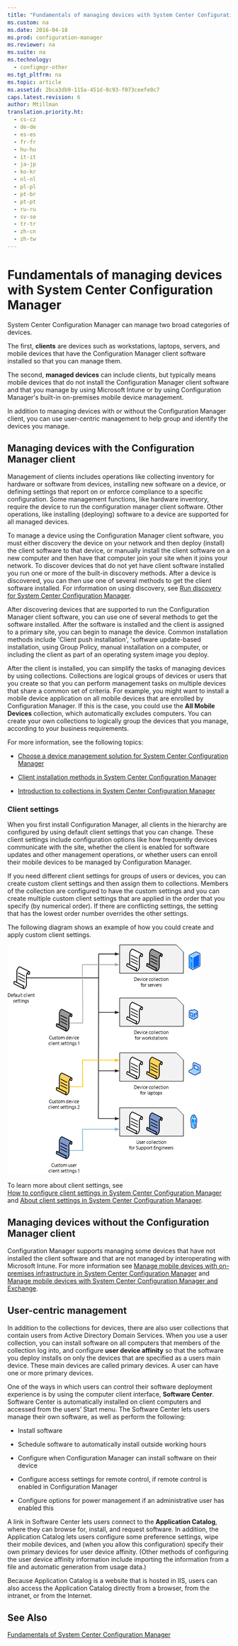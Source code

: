 ```yaml
---
title: "Fundamentals of managing devices with System Center Configuration Manager"
ms.custom: na
ms.date: 2016-04-18
ms.prod: configuration-manager
ms.reviewer: na
ms.suite: na
ms.technology:
  - configmgr-other
ms.tgt_pltfrm: na
ms.topic: article
ms.assetid: 2bca3db9-115a-451d-8c93-f073ceefe0c7
caps.latest.revision: 6
author: Mtillman
translation.priority.ht: 
  - cs-cz
  - de-de
  - es-es
  - fr-fr
  - hu-hu
  - it-it
  - ja-jp
  - ko-kr
  - nl-nl
  - pl-pl
  - pt-br
  - pt-pt
  - ru-ru
  - sv-se
  - tr-tr
  - zh-cn
  - zh-tw
---
```

# Fundamentals of managing devices with System Center Configuration Manager
System Center Configuration Manager can manage two broad categories of devices.

The first, **clients** are devices such as workstations, laptops, servers, and mobile devices that have the Configuration Manager client software installed so that you can manage them.   

The second, **managed devices** can include clients, but typically means mobile devices that do not install the Configuration Manager client software and that you manage by using Microsoft Intune or by using Configuration Manager's built-in on-premises mobile device management.

In addition to managing devices with or without the Configuration Manager client, you can use user-centric management to help group and identify the devices you manage.

## Managing devices with the Configuration Manager client

 Management of clients includes operations like collecting inventory for hardware or software from devices, installing new software on a device, or defining settings that report on or enforce compliance to a specific configuration. Some management functions, like hardware inventory, require the device to run the configuration manager client software. Other operations, like installing (deploying) software to a device are supported for all managed devices.  

 To manage a device using the Configuration Manager client software, you must either discovery the device on your network and then deploy (install) the client software to that device, or  manually install the client software on a new computer and then have that computer join your site when it joins your network. To discover devices that do not yet have client software installed you run one or more of the built-in discovery methods. After a device is discovered, you can then use one of several methods to get the client software installed. For information on using discovery, see [Run discovery for System Center Configuration Manager](../../core/servers/deploy/configure/run-discovery.md).  

 After discovering devices that are supported to run the Configuration Manager client software, you can use one of several methods to get the software installed. After the software is installed and the client is assigned to a primary site, you can begin to manage the device.  Common installation methods include 'Client push installation', 'software update-based installation, using Group Policy,  manual installation on a computer, or including the client as part of an operating system image you deploy.  

 After the client is installed, you can simplify the tasks of managing devices by using collections. Collections are logical groups of devices or users that you create so that you can perform management tasks on multiple devices that share a common set of criteria. For example, you might want to install a mobile device application on all mobile devices that are enrolled by Configuration Manager. If this is the case, you could use the **All Mobile Devices** collection, which automatically excludes computers. You can create your own collections to logically group the devices that you manage, according to your business requirements.  

 For more information,  see the following topics:  

-   [Choose a device management solution for System Center Configuration Manager](../../core/plan-design/choose-a-device-management-solution.md)  

-   [Client installation methods in System Center Configuration Manager](../../core/clients/deploy/plan/client-installation-methods.md)  

-   [Introduction to collections in System Center Configuration Manager](../../core/clients/manage/collections/introduction-to-collections.md)  

### Client settings  
 When you first install Configuration Manager, all clients in the hierarchy are configured by using default client settings that you can change. These client settings include configuration options like how  frequently devices communicate with the site, whether the client is enabled for software updates and other management operations, or whether users can enroll their mobile devices to be managed by Configuration Manager.  

 If you need different client settings for groups of users or devices, you can create custom client settings and then assign them to collections.  Members of the collection are configured to have the custom settings and you can create multiple custom client settings that are applied in the order that you specify (by numerical order).  If there are conflicting settings, the setting that has the lowest order number overrides the other settings.  

 The following diagram shows an example of how you could create and apply custom client settings.  

 ![ClientSettings](../../core/understand/media/ClientSettings.gif "ClientSettings")  

 To learn more about client settings, see  
                [How to configure client settings in System Center Configuration Manager](../../core/clients/deploy/configure-client-settings.md) and  [About client settings in System Center Configuration Manager](../../core/clients/deploy/about-client-settings.md).

## Managing devices without the Configuration Manager client  
 Configuration Manager supports managing some devices that have not installed the client software and that are not managed by interoperating with Microsoft Intune. For more information see [Manage mobile devices with on-premises infrastructure in System Center Configuration Manager](../../mdm/understand/manage-mobile-devices-with-on-premises-infrastructure.md) and  [Manage mobile devices with System Center Configuration Manager and Exchange](../../mdm/deploy-use/manage-mobile-devices-with-exchange-activesync.md).  

## User-centric management  
 In addition to the collections for devices, there are also user collections that contain users from Active Directory Domain Services. When you use a user collection, you can install software on all computers that members of the collection log into, and configure **user device affinity** so that the software you deploy  installs on only the devices that are specified as a users main device. These main devices are called primary devices. A user can have one or more primary devices.  

 One of the ways in which users can control their software deployment experience is by using the computer client interface, **Software Center**. Software Center is automatically installed on client computers and accessed from the users’ Start menu. The Software Center lets users manage their own software, as well as perform the following:  

-   Install software  

-   Schedule software to automatically install outside working hours  

-   Configure when Configuration Manager can install software on their device  

-   Configure access settings for remote control, if remote control is enabled in Configuration Manager  

-   Configure options for power management if an administrative user has enabled this  

 A link in Software Center lets users connect to the **Application Catalog**, where they can browse for, install, and request software. In addition,  the Application Catalog lets users configure some preference settings,  wipe their mobile devices, and (when you allow this configuration) specify their own primary devices for user device affinity. (Other methods of configuring the user device affinity information include importing the information from a file and automatic generation from usage data.)  

 Because Application Catalog is a website that is hosted in IIS, users can also access the Application Catalog directly from a browser, from the intranet, or from the Internet.  



## See Also  
 [Fundamentals of System Center Configuration Manager](../../core/understand/fundamentals.md)

